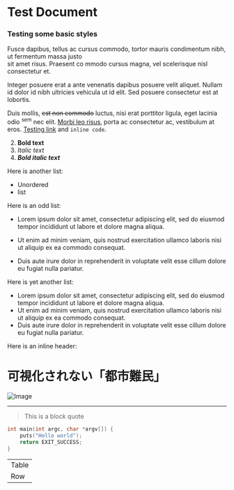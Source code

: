 # Test Document
### Testing some basic styles

Fusce dapibus, tellus ac cursus commodo, tortor mauris condimentum nibh, ut fermentum massa justo  
sit amet risus. Praesent co mmodo cursus magna, vel scelerisque nisl consectetur et.

Integer posuere erat a ante venenatis dapibus posuere velit aliquet. Nullam id dolor id nibh ultricies vehicula ut id elit. Sed posuere consectetur est at lobortis.

Duis mollis, <s>est non commodo</s> luctus, nisi erat porttitor ligula, eget lacinia odio <sup>sem</sup> nec elit. <u>Morbi leo risus</u>, porta ac consectetur ac, vestibulum at eros.
[Testing link](http://indragie.com "Indragie") and `inline code`.

2. **Bold text**
3. _Italic text_
4. **_Bold italic text_**

Here is another list:

* Unordered
* list

Here is an odd list:

* Lorem ipsum dolor sit amet, consectetur adipiscing elit, sed do eiusmod tempor incididunt ut labore et dolore magna aliqua.
* Ut enim ad minim veniam, quis nostrud exercitation ullamco laboris nisi ut aliquip ex ea commodo consequat.

* Duis aute irure dolor in reprehenderit in voluptate velit esse cillum dolore eu fugiat nulla pariatur.

Here is yet another list:

- Lorem ipsum dolor sit amet, consectetur adipiscing elit, sed do eiusmod tempor incididunt ut labore et dolore magna aliqua.
- Ut enim ad minim veniam, quis nostrud exercitation ullamco laboris nisi ut aliquip ex ea commodo consequat.
- Duis aute irure dolor in reprehenderit in voluptate velit esse cillum dolore eu fugiat nulla pariatur.

Here is an inline header:

# 可視化されない「都市難民」

![Image](https://raw.githubusercontent.com/sonoramac/Sonora/master/screenshot.png "screenshot")

---

> This is a block quote

```c
int main(int argc, char *argv[]) {
	puts("Hello world");
	return EXIT_SUCCESS;
}
```

<table>
  <tr>
    <td>Table</td>
  </tr>
  <tr>
    <td>Row</td>
  </tr>
</table>
